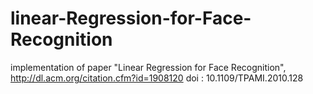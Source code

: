# linear-Regression-for-Face-Recognition
implementation of paper "Linear Regression for Face Recognition", http://dl.acm.org/citation.cfm?id=1908120
doi : 10.1109/TPAMI.2010.128
